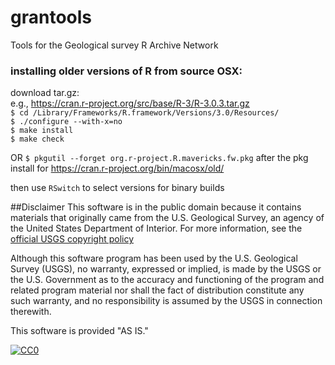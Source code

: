 # grantools
Tools for the Geological survey R Archive Network

### installing older versions of R from source OSX:
download tar.gz:  
e.g., https://cran.r-project.org/src/base/R-3/R-3.0.3.tar.gz  
`$ cd /Library/Frameworks/R.framework/Versions/3.0/Resources/`  
`$ ./configure --with-x=no`  
`$ make install`  
`$ make check`  

OR
`$ pkgutil --forget org.r-project.R.mavericks.fw.pkg` after the pkg install for https://cran.r-project.org/bin/macosx/old/

then use `RSwitch` to select versions for binary builds

##Disclaimer
This software is in the public domain because it contains materials that originally came from the U.S. Geological Survey, an agency of the United States Department of Interior. For more information, see the [official USGS copyright policy](http://www.usgs.gov/visual-id/credit_usgs.html#copyright/ "official USGS copyright policy")

Although this software program has been used by the U.S. Geological Survey (USGS), no warranty, expressed or implied, is made by the USGS or the U.S. Government as to the accuracy and functioning of the program and related program material nor shall the fact of distribution constitute any such warranty, and no responsibility is assumed by the USGS in connection therewith.

This software is provided "AS IS."

 [
    ![CC0](http://i.creativecommons.org/p/zero/1.0/88x31.png)
  ](http://creativecommons.org/publicdomain/zero/1.0/)

